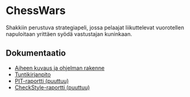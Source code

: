 # ChessWars
Shakkiin perustuva strategiapeli, jossa pelaajat liikuttelevat vuorotellen napuloitaan yrittäen syödä vastustajan kuninkaan.

## Dokumentaatio

- [Aiheen kuvaus ja ohjelman rakenne](https://github.com/SimoKorkolainen/ChessWars/blob/master/dokumentaatio/AihemaarittelyJaRakenne.md)
- [Tuntikirjanpito](https://github.com/SimoKorkolainen/ChessWars/blob/master/dokumentaatio/Tuntikirjanpito.md)
- [PIT-raportti (puuttuu)](https://github.com/SimoKorkolainen/ChessWars/blob/master/dokumentaatio/)
- [CheckStyle-raportti (puuttuu)](http://htmlpreview.github.io/?https://github.com/SimoKorkolainen/ChessWars/blob/master/dokumentaatio/site/checkstyle.html)

